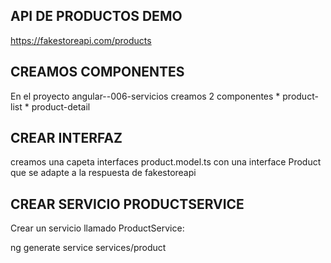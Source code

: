 
## API DE PRODUCTOS DEMO
https://fakestoreapi.com/products

## CREAMOS COMPONENTES
En el proyecto angular--006-servicios creamos 2 componentes
    * product-list
    * product-detail

## CREAR INTERFAZ
creamos una capeta interfaces product.model.ts con una interface Product que se adapte a la respuesta de fakestoreapi

## CREAR SERVICIO PRODUCTSERVICE
Crear un servicio llamado ProductService:

ng generate service services/product